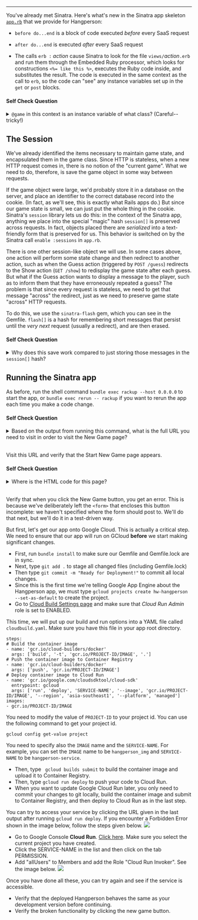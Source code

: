 -----------------

You've already met Sinatra.  Here's what's new in the Sinatra app skeleton [`app.rb`](../app.rb) that we provide for Hangperson:

* `before do...end` is a block of code executed *before* every SaaS request

* `after do...end` is executed *after* every SaaS request

* The calls  `erb :` *action* cause Sinatra to look for the file `views/`*action*`.erb` and run them through the Embedded Ruby processor, which looks for constructions `<%= like this %>`, executes the Ruby code inside, and substitutes the result.  The code is executed in the same context as the call to `erb`, so the code can "see" any instance variables set up in the `get` or `post` blocks.

#### Self Check Question

<details><summary><code>@game</code> in this context is an instance variable of what
class?  (Careful-- tricky!)</summary><p><blockquote>It's an instance variable of the <code>HangpersonApp</code> class in the app.rb file.  Remember we are dealing with two Ruby classes here: the <code>HangpersonGame</code> class encapsulates the game logic itself (that is, the Model in model-view-controller), whereas <code>HangpersonApp</code> encapsulates the logic that lets us deliver the game as SaaS (you can roughly think of it as the Controller logic plus the ability to render the views via <code>erb</code>).</blockquote></p></details>

The Session
-----------

We've already identified the items necessary to maintain game state, and encapsulated them in the game class.  Since HTTP is stateless, when a new HTTP request comes in, there is no notion of the "current game".  What we need to do, therefore, is save the game object in some way between requests.

If the game object were large, we'd probably store it in a database on the server, and place an identifier to the correct database record into the cookie.  (In fact, as we'll see, this is exactly what Rails apps do.)  But since our game state is small, we can just put the whole thing in the cookie.  Sinatra's `session` library lets us do this: in the context of the Sinatra app, anything we place into the special "magic" hash `session[]` is preserved across requests.  In fact, objects placed there are *serialized* into a text-friendly form that is preserved for us.  This behavior is switched on by the Sinatra call `enable :sessions` in `app.rb`.

There is one other session-like object we will use.  In some cases above, one action will perform some state change and then redirect to another action, such as when the Guess action (triggered by `POST /guess`) redirects to the Show action (`GET /show`) to redisplay the game state after each guess.  But what if the Guess action wants to display a message to the player, such as to inform them that they have erroneously repeated a guess?  The problem is that since every request is stateless, we need to get that message "across" the redirect, just as we need to preserve game state "across" HTTP requests.

To do this, we use the `sinatra-flash` gem, which you can see in the Gemfile.  `flash[]` is a hash for remembering short messages that persist until the *very next* request (usually a redirect), and are then erased.

#### Self Check Question

<details><summary>Why does this save work compared to just storing those
messages in the <code>session[]</code> hash?</summary><p><blockquote>When we put something in <code>session[]</code> it stays there until we delete it.  The common case for a message that must survive a redirect is that it should only be shown once; <code>flash[]</code> includes the extra functionality of erasing the messages after the next request.</blockquote></p></details>

Running the Sinatra app
-----------------------

As before, run the shell command `bundle exec rackup --host 0.0.0.0` to start the app, or `bundle exec rerun -- rackup` if you want to rerun the app each time you make a code change.

#### Self Check Question

<details><summary>Based on the output from running this command, what is the full URL you need to visit in order to visit the New Game page?</summary><p><blockquote>The Ruby code <code>get '/new' do...</code> in <code>app.rb</code> renders the New Game page, so the full URL is in the form <code>http://localhost:9292/new</code></p></details>
<br />

Visit this URL and verify that the Start New Game page appears.

#### Self Check Question

<details><summary>Where is the HTML code for this page?</summary><p><blockquote>It's in <code>views/new.erb</code>, which is processed into HTML by the <code>erb :new</code> directive.</blockquote></p></details>
<br />

Verify that when you click the New Game button, you get an error.  This is because we've deliberately left the `<form>` that encloses this button incomplete: we haven't specified where the form should post to. We'll do that next, but we'll do it in a test-driven way.

But first, let's get our app onto Google Cloud.  This is actually a critical step.  We need to ensure that our app will run on GCloud **before** we start making significant changes.

* First, run `bundle install` to make sure our Gemfile and Gemfile.lock are in sync.
* Next, type `git add .` to stage all changed files (including Gemfile.lock)
* Then type `git commit -m "Ready for Deployment!"` to commit all local changes.
* Since this is the first time we're telling Google App Engine about the Hangperson app, we must type `gcloud projects create hw-hangperson --set-as-default` to create the project.
* Go to [Cloud Build Settings page](https://console.cloud.google.com/cloud-build/settings) and make sure that *Cloud Run Admin* role is set to ENABLED.

This time, we will put up our build and run options into a YAML file called `cloudbuild.yaml`. Make sure you have this file in your app root directory.

```
steps:
# Build the container image
- name: 'gcr.io/cloud-builders/docker'
  args: ['build', '-t', 'gcr.io/PROJECT-ID/IMAGE', '.']
# Push the container image to Container Registry
- name: 'gcr.io/cloud-builders/docker'
  args: ['push', 'gcr.io/PROJECT-ID/IMAGE']
# Deploy container image to Cloud Run
- name: 'gcr.io/google.com/cloudsdktool/cloud-sdk'
  entrypoint: gcloud
  args: ['run', 'deploy', 'SERVICE-NAME', '--image', 'gcr.io/PROJECT-ID/IMAGE', '--region', 'asia-southeast1', '--platform', 'managed']
images:
- gcr.io/PROJECT-ID/IMAGE
```

You need to modify the value of `PROJECT-ID` to your project id. You can use the following command to get your project id.

```
gcloud config get-value project
```

You need to specify also the `IMAGE` name and the `SERVICE-NAME`. For example, you can set the `IMAGE` name to be `hangperson_img` and `SERVICE-NAME` to be `hangperson-service`.

* Then, type ` gcloud builds submit` to build the container image and upload it to Container Registry. 
* Then, type `gcloud run deploy` to push your code to Cloud Run.
* When you want to update Google Cloud Run later, you only need to commit your changes to git locally, build the container image and submit to Container Registry, and then deploy to Cloud Run as in the last step.

You can try to access your service by clicking the URL given in the last output after running `gcloud run deploy`. If you encounter a Forbidden Error shown in the image below, follow the steps given below.
![](https://www.dropbox.com/s/coq01txguzk8lac/Error_Forbidden_CloudRun.png?raw=1)
* Go to Google Console **Cloud Run**. [Click here](https://console.cloud.google.com/run). Make sure you select the current project you have created.
* Click the SERVICE-NAME in the list and then click on the tab PERMISSION. 
* Add "allUsers" to Members and add the Role "Cloud Run Invoker". See the image below.
![](https://www.dropbox.com/s/5ger78n61itvkhh/Enable_AllUser_CloudRunInvoker.png?raw=1)

Once you have done all these, you can try again and see if the service is accessible.
* Verify that the deployed Hangperson behaves the same as your development version before continuing. 
* Verify the broken functionality by clicking the new game button.
